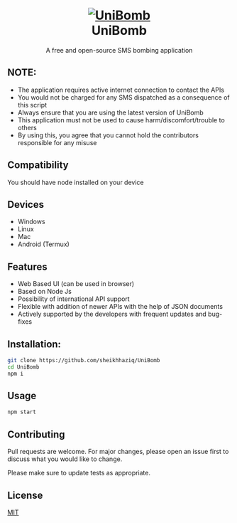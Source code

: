 <h1 align="center">
  <br>
  <a href="https://github.com/sheikhhaziq/UniBomb"><img src="https://raw.githubusercontent.com/sheikhhaziq/UniBomb/main/public/unicorx.png" alt="UniBomb"></a>
  <br>
  UniBomb
  <br>
</h1>

<p align="center">A free and open-source SMS bombing application</p>

## NOTE:

- The application requires active internet connection to contact the APIs
- You would not be charged for any SMS dispatched as a consequence of this script
- Always ensure that you are using the latest version of UniBomb
- This application must not be used to cause harm/discomfort/trouble to others
- By using this, you agree that you cannot hold the contributors responsible for any misuse

## Compatibility
You should have node installed on your device

## Devices
- Windows
- Linux
- Mac
- Android (Termux)

## Features

- Web Based UI (can be used in browser)
- Based on Node Js
- Possibility of international API support
- Flexible with addition of newer APIs with the help of JSON documents
- Actively supported by the developers with frequent updates and bug-fixes


## Installation:

```bash
git clone https://github.com/sheikhhaziq/UniBomb
cd UniBomb
npm i
```
## Usage
```bash
npm start
```

## Contributing
Pull requests are welcome. For major changes, please open an issue first to discuss what you would like to change.

Please make sure to update tests as appropriate.

## License
[MIT](https://choosealicense.com/licenses/mit/)
